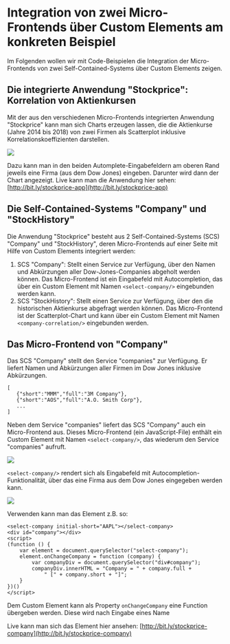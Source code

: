 # Integration von zwei Micro-Frontends über Custom Elements am konkreten Beispiel
Im Folgenden wollen wir mit Code-Beispielen die Integration der Micro-Frontends von zwei Self-Contained-Systems über Custom Elements zeigen.

## Die integrierte Anwendung "Stockprice": Korrelation von Aktienkursen
Mit der aus den verschiedenen Micro-Frontends integrierten Anwendung "Stockprice" kann man sich Charts erzeugen lassen, die die Aktienkurse (Jahre 2014 bis 2018) von zwei Firmen als Scatterplot inklusive Korrelationskoeffizienten darstellen.  

<img src="https://cdn.jsdelivr.net/gh/owidder/jsArtikel@ow20190515-01/oliver/correlationApp.png"/>

Dazu kann man in den beiden Automplete-Eingabefeldern am oberen Rand jeweils eine Firma (aus dem Dow Jones) eingeben. Darunter wird dann der Chart angezeigt. 
Live kann man die Anwendung hier sehen: [http://bit.ly/stockprice-app](http://bit.ly/stockprice-app)

## Die Self-Contained-Systems "Company" und "StockHistory"
Die Anwendung "Stockprice" besteht aus 2 Self-Contained-Systems (SCS) "Company" und "StockHistory", deren Micro-Frontends auf einer Seite mit Hilfe von Custom Elements integriert werden:
1. SCS "Company": Stellt einen Service zur Verfügung, über den Namen und Abkürzungen aller Dow-Jones-Companies abgeholt werden können. Das Micro-Frontend ist ein Eingabefeld mit Autocompletion, das über ein Custom Element mit Namen `<select-company/>` eingebunden werden kann.
2. SCS "StockHistory": Stellt einen Service zur Verfügung, über den die historischen Aktienkurse abgefragt werden können. Das Micro-Frontend ist der Scatterplot-Chart und kann über ein Custom Element mit Namen `<company-correlation/>` eingebunden werden.

## Das Micro-Frontend von "Company"
Das SCS "Company" stellt den Service "companies" zur Verfügung. Er liefert Namen und Abkürzungen aller Firmen im Dow Jones inklusive Abkürzungen.
```
[
   {"short":"MMM","full":"3M Company"},
   {"short":"AOS","full":"A.O. Smith Corp"},
   ...
]
```

Neben dem Service "companies" liefert das SCS "Company" auch ein Micro-Frontend aus. Dieses Micro-Frontend (ein JavaScript-File) enthält ein Custom Element mit Namen `<select-company/>`, das wiederum den Service "companies" aufruft. 

<img src="https://cdn.jsdelivr.net/gh/owidder/jsArtikel@ow20190516-01/oliver/company.png"/>

`<select-company/>` rendert sich als Eingabefeld mit Autocompletion-Funktionalität, über das eine Firma aus dem Dow Jones eingegeben werden kann.

<img src="https://cdn.jsdelivr.net/gh/owidder/jsArtikel@ow20190516-02/oliver/selectCompany.png"/>

Verwenden kann man das Element z.B. so:
```
<select-company initial-short="AAPL"></select-company>
<div id="company"></div>
<script>
(function () {
	var element = document.querySelector("select-company");
	element.onChangeCompany = function (company) {
		var companyDiv = document.querySelector("div#company");
		companyDiv.innerHTML = "Company = " + company.full + 
			" [" + company.short + "]";
	}
})()
</script>
```
Dem Custom Element kann als Property `onChangeCompany` eine Function übergeben werden. Diese wird nach Eingabe eines Name

Live kann man sich das Element hier ansehen: [http://bit.ly/stockprice-company](http://bit.ly/stockprice-company)


<!--stackedit_data:
eyJoaXN0b3J5IjpbLTEyMDkxNTk0NjQsODQ4NzYyNjk1LDEwMz
k4Mzc3NTYsLTI3MzE1ODExMiwtOTg5NTg3NDM0LC0xMDc3NjY0
MjkwLDc2MzgwODQwOSw0NjA1MjgyNTgsMTA3MjkzNTMyLDE0MT
g1ODA0MjYsMTkzNDQ1Nzg1NywyMDUwMDM2MDY0LC0xMjgzNTM3
MTAsLTg5MjIxMDkxXX0=
-->